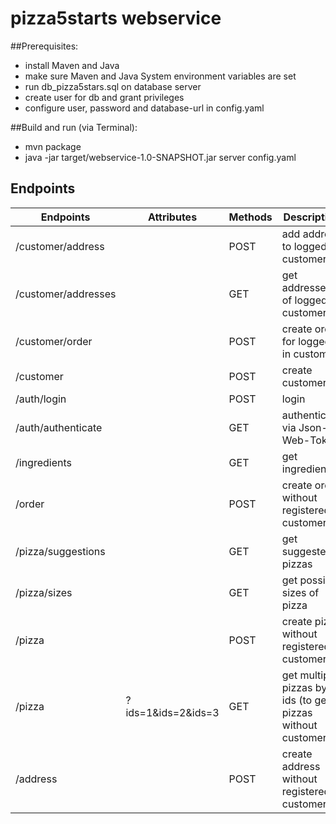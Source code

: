 # pizza5starts webservice

##Prerequisites:
- install Maven and Java
- make sure Maven and Java System environment variables are set
- run db_pizza5stars.sql on database server
- create user for db and grant privileges
- configure user, password and database-url in config.yaml

##Build and run (via Terminal):
- mvn package
- java -jar target/webservice-1.0-SNAPSHOT.jar server config.yaml

## Endpoints
| Endpoints              | Attributes         | Methods | Description                                                 | Authorization |
|------------------------|--------------------|---------|-------------------------------------------------------------|---------------|
| /customer/address      |                    | POST    | add address to logged in customer                           |       X       |
| /customer/addresses    |                    | GET     | get addresses of  logged in customer                        |       X       |
| /customer/order        |                    | POST    | create order for logged in customer                         |       X       |
| /customer              |                    | POST    | create customer                                             |               |
| /auth/login            |                    | POST    | login                                                       |               |
| /auth/authenticate     |                    | GET     | authenticate via Json-Web-Token                             |               |
| /ingredients           |                    | GET     | get ingredients                                             |               |
| /order                 |                    | POST    | create order without registered customer                    |               |
| /pizza/suggestions     |                    | GET     | get suggested pizzas                                        |               |
| /pizza/sizes           |                    | GET     | get possible sizes of pizza                                 |               |
| /pizza                 |                    | POST    | create pizza without registered customer                    |               |
| /pizza                 | ?ids=1&ids=2&ids=3 | GET     | get multiple pizzas by ids (to get pizzas without customer) |               |
| /address               |                    | POST    | create address without registered customer                  |               |
